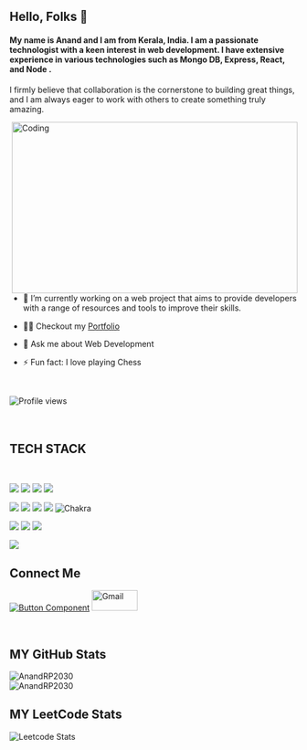 

## Hello, Folks 👋



#### My name is Anand and I am from Kerala, India. I am a passionate technologist with a keen interest in web development. I have extensive experience in various technologies such as  Mongo DB, Express, React, and Node .

I firmly believe that collaboration is the cornerstone to building great things, and I am always eager to work with others to create something truly amazing.

<img align="right" alt="Coding" src="https://media.tenor.com/NOYF3f82b_gAAAAC/programmer.gif" style="width: 500px; height: 300px; display: inline-block;" data-target="animated-image.originalImage">

- 🔭 I’m currently working on a web project that aims to provide developers with a
      range of resources and tools to improve their skills. 
      
- 👨&zwj;💻</g-emoji> Checkout my <a href="https://anandrp2030.github.io/" rel="nofollow">Portfolio</a> &nbsp; <a target="_blank" rel="noopener noreferrer nofollow" href="https://camo.githubusercontent.com/f2760989194a129f0a09843268da7b2d0a961b8f641bba2482239f9fed84dc72/68747470733a2f2f692e67696665722e636f6d2f6f726967696e2f62332f62333464633135393261653835353664613933333833356330643533323733385f773230302e77656270"><img width="15" src="https://camo.githubusercontent.com/f2760989194a129f0a09843268da7b2d0a961b8f641bba2482239f9fed84dc72/68747470733a2f2f692e67696665722e636f6d2f6f726967696e2f62332f62333464633135393261653835353664613933333833356330643533323733385f773230302e77656270" data-canonical-src="https://i.gifer.com/origin/b3/b34dc1592ae8556da933835c0d532738_w200.webp" style="max-width: 100%;"></a>
- 💬 Ask me about Web Development 
- ⚡ Fun fact: I love playing Chess 
<br>


![Profile views](https://gpvc.arturio.dev/AnandRP2030)
<br/><br/><br/>

## TECH STACK
<br/>

<img src="https://img.shields.io/badge/MongoDB-%234ea94b.svg?style=for-the-badge&logo=mongodb&logoColor=white"/> <img src="https://img.shields.io/badge/express.js-%23404d59.svg?style=for-the-badge&logo=express&logoColor=%2361DAFB"/> <img src="https://img.shields.io/badge/react-%2320232a.svg?style=for-the-badge&logo=react&logoColor=%2361DAFB"/> <img src="https://img.shields.io/badge/node.js-6DA55F?style=for-the-badge&logo=node.js&logoColor=white"/>

<img src="https://img.shields.io/badge/HTML5-E34F26?style=for-the-badge&logo=html5&logoColor=white"/> <img src="https://img.shields.io/badge/CSS3-1572B6?style=for-the-badge&logo=css3&logoColor=white"/> <img src="https://img.shields.io/badge/JavaScript-323330?style=for-the-badge&logo=javascript&logoColor=F7DF1E"/> <img src="https://img.shields.io/badge/Bootstrap-563D7C?style=for-the-badge&logo=bootstrap&logoColor=white"/>  ![Chakra](https://img.shields.io/badge/chakra-%234ED1C5.svg?style=for-the-badge&logo=chakraui&logoColor=white)

<img src="https://img.shields.io/badge/npm-CB3837?style=for-the-badge&logo=npm&logoColor=white"/> <img src="https://img.shields.io/badge/GitHub-100000?style=for-the-badge&logo=github&logoColor=white"/>  <img src="https://img.shields.io/badge/GIT-E44C30?style=for-the-badge&logo=git&logoColor=white"/> 


 <img src="https://img.shields.io/badge/java-%23ED8B00.svg?style=for-the-badge&logo=java&logoColor=white"/> 


<br/>

<!-- ## My Favorite Works

<a href="https://spotify-clone4me.netlify.app/"> <img src="https://storage.googleapis.com/pr-newsroom-wp/1/2018/11/folder_920_201707260845-1.png" alt="kfc" width="150" height="80"> </a> 
<a href="https://anandrp2030.github.io/KFC-Clone/"> <img src="https://cdn.freebiesupply.com/logos/large/2x/kfc-kentucky-fried-chicken-logo-svg-vector.svg" alt="kfc" width="150" height="80" > </a> <a href="https://github.com/AnandRP2030/weather-app"> <img src="https://t4.ftcdn.net/jpg/00/61/23/37/360_F_61233762_wdIqYUhZmHnWb2Dpjot2fncib3TulEAX.jpg" width="150" height="80" alt="drum"> </a>
<a href="https://nyka-clone.netlify.app/"> <img src="https://logos-download.com/wp-content/uploads/2021/01/Nykaa_Logo.png" alt="simon game" width="150" height="80">
<a href="https://anandrp2030.github.io/Simon-Game/"> <img src="https://upload.wikimedia.org/wikipedia/commons/thumb/c/cd/Simon_Electronic_Game.jpg/330px-Simon_Electronic_Game.jpg" alt="simon game" width="150" height="80">   -->
      



## Connect Me
[![Button Component](https://readme-components.vercel.app/api?component=button&text=Linkedin)](https://www.linkedin.com/in/anandrp2030/) <a href="https://mail.google.com/mail/?view=cm&fs=1&to=anand.rp2030@gmail.com">
  <img src="https://img.shields.io/badge/Gmail-D14836?style=for-the-badge&logo=gmail&logoColor=white" alt="Gmail" height="36" width="80">
</a> 


<br/>
      
## MY GitHub Stats

     
<!-- github stats and-->  <!-- leet code status  -->

<img align="center" src="https://github-readme-stats.vercel.app/api?username=AnandRP2030" alt="AnandRP2030" />
<br/>
<img align="center" src="https://github-readme-streak-stats.herokuapp.com/?user=AnandRP2030&" alt="AnandRP2030" />

  ## MY LeetCode Stats
![Leetcode Stats](https://leetcard.jacoblin.cool/anandrp2000?ext=heatmap&theme=wtf)
      
